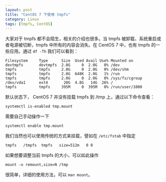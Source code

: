```yaml
---
layout: post
title: "CentOS 7 下使用 tmpfs"
category: Linux
tags: [tmpfs, CentOS]
---
```


大家对于 tmpfs 都不会陌生，相关的介绍也很多。当 tmpfs 被卸载、系统重启或者电源被切断，tmpfs 中所有的内容会消失。在 CentOS 7 中，也有 tmpfs 的一些应用。通过 `df -Th` 我们可以看到：

```
Filesystem     Type      Size  Used Avail Use% Mounted on
devtmpfs       devtmpfs  2.0G     0  2.0G   0% /dev
tmpfs          tmpfs     2.0G     0  2.0G   0% /dev/shm
tmpfs          tmpfs     2.0G  648K  2.0G   1% /run
tmpfs          tmpfs     2.0G     0  2.0G   0% /sys/fs/cgroup
/dev/vda1      ext4       20G  4.8G   14G  26% /
tmpfs          tmpfs     395M     0  395M   0% /run/user/1000
```

默认状态下， CentOS 7 并没有挂载 tmpfs 到 /tmp 上，通过以下命令查看：

    systemctl is-enabled tmp.mount

需要自己手动操作一下

    systemctl enable tmp.mount

我们当然也可以使用传统的方式来挂载，譬如在 `/etc/fstab` 中指定

    tmpfs   /tmpfs  tmpfs   size=512m   0 0

如果想要调整当前 tmpfs 的大小，可以如此操作

    mount -o remount,size=N /tmp

很简单，详细的使用方法，可以 `man mount`。